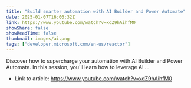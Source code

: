```yaml
---
title: "Build smarter automation with AI Builder and Power Automate"
date: 2025-01-07T16:06:32Z
link: https://www.youtube.com/watch?v=xdZ9hAihfM0
showShare: false
showReadTime: false
thumbnail: images/ai.png
tags: ["developer.microsoft.com/en-us/reactor"]
---
```

Discover how to supercharge your automation with AI Builder and Power Automate. In this session, you'll learn how to leverage AI ...

- Link to article: https://www.youtube.com/watch?v=xdZ9hAihfM0
